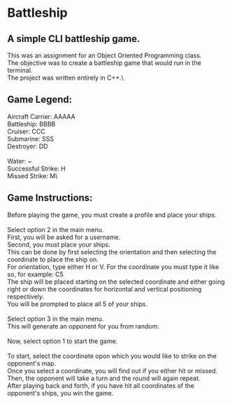 # Battleship
## A simple CLI battleship game.
This was an assignment for an Object Oriented Programming class.\
The objective was to create a battleship game that would run in the terminal.\
The project was written entirely in C++.\ 
## Game Legend:
Aircraft Carrier: AAAAA\
Battleship: BBBB\
Cruiser: CCC\
Submarine: SSS\
Destroyer: DD\
\
Water: ~\
Successful Strike: H\
Missed Strike: M\ 
## Game Instructions:
Before playing the game, you must create a profile and place your ships.\
\
Select option 2 in the main menu.\
First, you will be asked for a username.\
Second, you must place your ships.\
This can be done by first selecting the orientation and then selecting the coordinate to place the ship on.\
For orientation, type either H or V. For the coordinate you must type it like so, for example: C5\
The ship will be placed starting on the selected coordinate and either going right or down the coordinates for horizontal and vertical positioning respectively.\
You will be prompted to place all 5 of your ships.\
\
Select option 3 in the main menu.\
This will generate an opponent for you from random.\
\
Now, select option 1 to start the game.\
\
To start, select the coordinate opon which you would like to strike on the opponent's map.\
Once you select a coordinate, you will find out if you either hit or missed.\
Then, the opponent will take a turn and the round will again repeat.\
After playing back and forth, if you have hit all coordinates of the opponent's ships, you win the game.


















